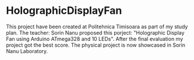 # HolographicDisplayFan
This project have been created at Politehnica Timisoara as part of my study plan. The teacher: Sorin Nanu proposed this porject: "Holographic Display Fan using Arduino ATmega328 and 10 LEDs". After the final evaluation my project got the best score. The physical project is now showcased in Sorin Nanu Laboratory.
